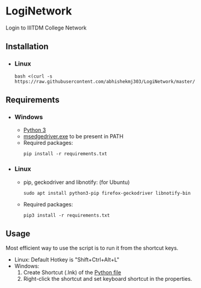 # LogiNetwork
Login to IIITDM College Network

## Installation
- ### Linux
  ```
  bash <(curl -s https://raw.githubusercontent.com/abhishekmj303/LogiNetwork/master/linux/install.sh)
  ```

## Requirements
- ### Windows
  - [Python 3](https://www.python.org/downloads)
  - [msedgedriver.exe](https://msedgedriver.azureedge.net/101.0.1210.47/edgedriver_win64.zip) to be present in PATH
  - Required packages:
    ```
    pip install -r requirements.txt
    ```
- ### Linux
  - pip, geckodriver and libnotify: (for Ubuntu)
    ```
    sudo apt install python3-pip firefox-geckodriver libnotify-bin
    ```
  - Required packages:
    ```
    pip3 install -r requirements.txt
    ```
## Usage
Most efficient way to use the script is to run it from the shortcut keys.
- Linux: Default Hotkey is "Shift+Ctrl+Alt+L"
- Windows: 
  1. Create Shortcut (.lnk) of the [Python file](loginet.py)
  2. Right-click the shortcut and set keyboard shortcut in the properties.